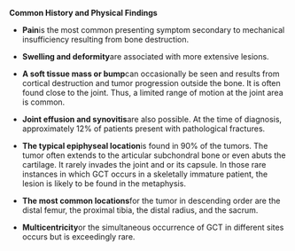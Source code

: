 **Common History and Physical Findings**

- **Pain**is the most common presenting symptom secondary to mechanical insufficiency resulting from bone destruction.

- **Swelling and deformity**are associated with more extensive lesions.

- **A soft tissue mass or bump**can occasionally be seen and results from cortical destruction and tumor progression outside the bone. It is often found close to the joint. Thus, a limited range of motion at the joint area is common.

- **Joint effusion and synovitis**are also possible. At the time of diagnosis, approximately 12% of patients present with pathological fractures.

- **The typical epiphyseal location**is found in 90% of the tumors. The tumor often extends to the articular subchondral bone or even abuts the cartilage. It rarely invades the joint and or its capsule. In those rare instances in which GCT occurs in a skeletally immature patient, the lesion is likely to be found in the metaphysis.

- **The most common locations**for the tumor in descending order are the distal femur, the proximal tibia, the distal radius, and the sacrum.

- **Multicentricity**or the simultaneous occurrence of GCT in different sites occurs but is exceedingly rare.